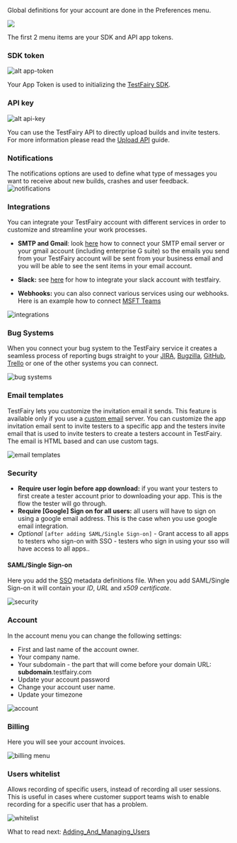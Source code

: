 Global definitions for your account are done in the Preferences menu.
 
<img src="../../img/app/preferences-link.png"/>
 
The first 2 menu items are your SDK and API app tokens.

### SDK token
![ alt app-token](../../img/app/app-token.png)
 
Your App Token is used to initializing the [TestFairy SDK](https://docs.testfairy.com/SDK/Adding_The_SDK_To_Your_App.html). 
 

### API key
![ alt api-key](../../img/app/api-key.png)
 
You can use the TestFairy API to directly upload builds and invite testers. For more information please read the [Upload API](https://docs.testfairy.com/API/Upload_API.html) guide.
 

### Notifications
The notifications options are used to define what type of messages you want to receive about new builds, crashes and user feedback.
![notifications](/img/app/preferences/account-settings-3.png)
 

### Integrations
You can integrate your TestFairy account with different services in order to customize and streamline your work processes.

* __SMTP and Gmail__: look [here](https://docs.testfairy.com/Integrations/SMTP_and_Gmail.html) how to connect your SMTP email server or your gmail account (including enterprise G suite) so the emails you send from your TestFairy account will be sent from your business email and you will be able to see the sent items in your email account.

* __Slack:__ see [here](https://docs.testfairy.com/Integrations/Slack.html) for how to integrate your slack account with testfairy.

* __Webhooks:__ you can also connect various services using our webhooks. Here is an example how to connect [MSFT Teams](https://docs.testfairy.com/Integrations/Microfost_Teams.html)


![integrations](/img/app/preferences/account-settings-4.png)


### Bug Systems
When you connect your bug system to the TestFairy service it creates a seamless process of reporting bugs straight to your [JIRA](https://docs.testfairy.com/Bug_Tracking/JIRA_Cloud.html), [Bugzilla](https://docs.testfairy.com/Bug_Tracking/Bugzilla.html), [GitHub](https://docs.testfairy.com/Bug_Tracking/Github.html), [Trello](https://docs.testfairy.com/Bug_Tracking/Trello.html) or one of the other systems you can connect.

![bug systems](/img/app/preferences/account-settings-5.png)
 

### Email templates
TestFairy lets you customize the invitation email it sends. This feature is available only if you use a [custom email](https://docs.testfairy.com/Integrations/SMTP_and_Gmail.html) server. 
You can customize the app invitation email sent to invite testers to a specific app and the testers invite email that is used to invite testers to create a testers account in TestFairy.
The email is HTML based and can use custom tags.

![email templates](/img/app/preferences/account-settings-6.png)


### Security
* **Require user login before app download:** if you want your testers to first create a tester account prior to downloading your app. This is the flow the tester will go through.
* **Require [Google] Sign on for all users:** all users will have to sign on using a google email address. This is the case when you use google email integration.
* _Optional_ ``[after adding SAML/Single Sign-on]`` - Grant access to all apps to testers who sign-on with SSO - testers who sign in using your sso will have access to all apps..
#### SAML/Single Sign-on
Here you add the [SSO](https://docs.testfairy.com/Single_Sign-On/SSO.html) metadata definitions file. When you add SAML/Single Sign-on it will contain your _ID_, _URL_ and _x509 certificate_.

![security](/img/app/preferences/account-settings-7.png)

### Account

In the account menu you can change the following settings:
* First and last name of the account owner.
* Your company name.
* Your subdomain - the part that will come before your domain URL: **subdomain**.testfairy.com 
* Update your account password
* Change your account user name.
* Update your timezone


![account](/img/app/preferences/account-settings-8.png)
 
### Billing

Here you will see your account invoices.

![billing menu](/img/app/preferences/account-settings-9.png)

### Users whitelist

Allows recording of specific users, instead of recording all user sessions.
This is useful in cases where customer support teams wish to enable recording for a specific user that has a problem.

![whitelist](/img/app/preferences/account-settings-10.png)

What to read next: [Adding_And_Managing_Users](Adding_And_Managing_Users.html)

